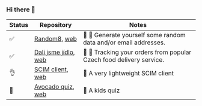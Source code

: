 ### Hi there 👋

| Status | Repository | Notes |
| ------ | ---------- | ----- |
| ✅ | [Random8](https://github.com/jirihofman/random8), [web](https://random8-sepia.vercel.app/) | 🎱 🎲 Generate yourself some random data and/or email addresses. |
| ✅ | [Dali jsme jídlo](https://github.com/jirihofman/dali-jsme-jidlo), [web](https://jirihofman.github.io/dali-jsme-jidlo/) | 🍟 🥯 Tracking your orders from popular Czech food delivery service. |
| 👌 | [SCIM client](https://github.com/jirihofman/strawberry-scim), [web](https://strawberry-scim.vercel.app/) | 🍓 A very lightweight SCIM client |
| 🔨 | [Avocado quiz](https://github.com/jirihofman/avocado), [web](https://avocado-one.vercel.app/) | 🥑 A kids quiz |
<!--
**jirihofman/jirihofman** is a ✨ _special_ ✨ repository because its `README.md` (this file) appears on your GitHub profile.

Here are some ideas to get you started:

- 🌱 I’m currently learning ...
- 👯 I’m looking to collaborate on ...
- 🤔 I’m looking for help with ...
- 💬 Ask me about ...
- 📫 How to reach me: ...
- 😄 Pronouns: ...
- ⚡ Fun fact: ...
![Jiří Hofman's GitHub stats](https://github-readme-stats.vercel.app/api?username=jirihofman&show_icons=true&theme=radical)
-->
